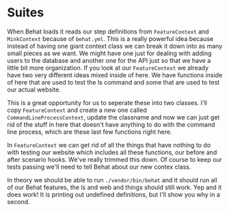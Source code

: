 # Suites

When Behat loads it reads our step definitions from `FeatureContext` and `MinkContext`
because of `behat.yml`. This is a really powerful idea because instead of having one
giant context class we can break it down into as many small pieces as we want. We might
have one just for dealing with adding users to the database and another one for the API
just so that we have a little bit more organization. If you look at our `FeatureContext`
we already have two very different ideas mixed inside of here. We have functions inside of
here that are used to test the ls command and some that are used to test our actual website.

This is a great opportunity for us to seperate these into two classes. I'll copy `FeatureContext`
and create a new one called `CommandLineProcessContext`, update the classname and now we can just
get rid of the stuff in here that doesn't have anything to do with the command line process, which
are these last few functions right here.

In `FeatureContext` we can get rid of all the things that have nothing to do with testing our website
which includes all these functions, our before and after scenario hooks. We've really trimmed this down.
Of course to keep our tests passing we'll need to tell Behat about our new contex class. 

In theory we should be able to run `./vendor/bin/behat` and it should run all of our Behat features, the
ls and web and things should still work. Yep and it does work! It is printing out undefined definitions,
but I'll show you why in a second. 
